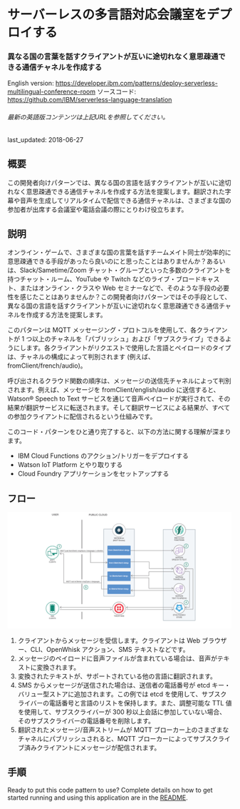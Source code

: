 # サーバーレスの多言語対応会議室をデプロイする

### 異なる国の言葉を話すクライアントが互いに途切れなく意思疎通できる通信チャネルを作成する

English version: https://developer.ibm.com/patterns/deploy-serverless-multilingual-conference-room
 ソースコード: https://github.com/IBM/serverless-language-translation

###### 最新の英語版コンテンツは上記URLを参照してください。
last_updated: 2018-06-27

 
## 概要

この開発者向けパターンでは、異なる国の言語を話すクライアントが互いに途切れなく意思疎通できる通信チャネルを作成する方法を提案します。翻訳された字幕や音声を生成してリアルタイムで配信できる通信チャネルは、さまざまな国の参加者が出席する会議室や電話会議の際にとりわけ役立ちます。

## 説明

オンライン・ゲームで、さまざまな国の言葉を話すチームメイト同士が効率的に意思疎通できる手段があったら良いのにと思ったことはありませんか？あるいは、Slack/Sametime/Zoom チャット・グループといった多数のクライアントを持つチャット・ルーム、YouTube や Twitch などのライブ・ブロードキャスト、またはオンライン・クラスや Web セミナーなどで、そのような手段の必要性を感じたことはありませんか？この開発者向けパターンではその手段として、異なる国の言語を話すクライアントが互いに途切れなく意思疎通できる通信チャネルを作成する方法を提案します。

このパターンは MQTT メッセージング・プロトコルを使用して、各クライアントが 1 つ以上のチャネルを「パブリッシュ」および「サブスクライブ」できるようにします。各クライアントがリクエストで使用した言語とペイロードのタイプは、チャネルの構成によって判別されます (例えば、fromClient/french/audio)。

呼び出されるクラウド関数の順序は、メッセージの送信先チャネルによって判別されます。例えば、メッセージを fromClient/english/audio に送信すると、Watson® Speech to Text サービスを通じて音声ペイロードが実行されて、その結果が翻訳サービスに転送されます。そして翻訳サービスによる結果が、すべての参加クライアントに配信されるという仕組みです。

このコード・パターンをひと通り完了すると、以下の方法に関する理解が深まります。

* IBM Cloud Functions のアクション/トリガーをデプロイする
* Watson IoT Platform とやり取りする
* Cloud Foundry アプリケーションをセットアップする

## フロー

![フロー](./images/multilingual-arch.png)

1. クライアントからメッセージを受信します。クライアントは Web ブラウザー、CLI、OpenWhisk アクション、SMS テキストなどです。
1. メッセージのペイロードに音声ファイルが含まれている場合は、音声がテキストに変換されます。
1. 変換されたテキストが、サポートされている他の言語に翻訳されます。
1. SMS からメッセージが送信された場合は、送信者の電話番号が etcd キー・バリュー型ストアに追加されます。この例では etcd を使用して、サブスクライバーの電話番号と言語のリストを保持します。また、調整可能な TTL 値を使用して、サブスクライバーが 300 秒以上会話に参加していない場合、そのサブスクライバーの電話番号を削除します。
1. 翻訳されたメッセージ/音声ストリームが MQTT ブローカー上のさまざまなチャネルにパブリッシュされると、MQTT ブローカーによってサブスクライブ済みクライアントにメッセージが配信されます。

## 手順

Ready to put this code pattern to use? Complete details on how to get started running and using this application are in the [README](https://github.com/IBM/serverless-language-translation/blob/master/README.md).
